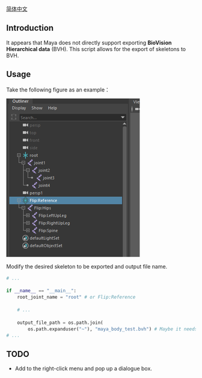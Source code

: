 
[简体中文](_doc/README-CN.md)

## Introduction

It appears that Maya does not directly support exporting **BioVision Hierarchical data** (BVH). This script allows for the export of skeletons to BVH.

## Usage

Take the following figure as an example：

![Example](_doc/maya-joints.png)

Modify the desired skeleton to be exported and output file name.

```python
# ...

if __name__ == "__main__":
    root_joint_name = "root" # or Flip:Reference
    
    # ...

    output_file_path = os.path.join(
        os.path.expanduser("~"), "maya_body_test.bvh") # Maybe it needs to be modified as well 
# ...
```

## TODO

- Add to the right-click menu and pop up a dialogue box.